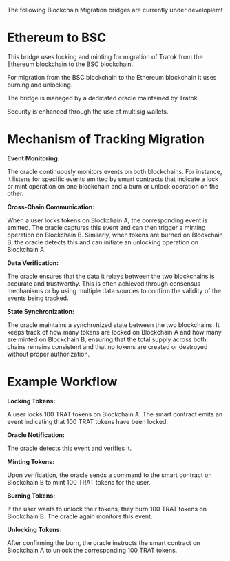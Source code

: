 The following Blockchain Migration bridges are currently under developlemt

# Ethereum to BSC
This bridge uses locking and minting for migration of Tratok from the Ethereum blockchain to the BSC blockchain.

For migration from the BSC blockchain to the Ethereum blockchain it uses burning and unlocking.

The bridge is managed by a dedicated oracle maintained by Tratok.

Security is enhanced through the use of multisig wallets.

# Mechanism of Tracking Migration
**Event Monitoring:**

The oracle continuously monitors events on both blockchains. For instance, it listens for specific events emitted by smart contracts that indicate a lock or mint operation on one blockchain and a burn or unlock operation on the other.

**Cross-Chain Communication:**

When a user locks tokens on Blockchain A, the corresponding event is emitted. The oracle captures this event and can then trigger a minting operation on Blockchain B. Similarly, when tokens are burned on Blockchain B, the oracle detects this and can initiate an unlocking operation on Blockchain A.

**Data Verification:** 

The oracle ensures that the data it relays between the two blockchains is accurate and trustworthy. This is often achieved through consensus mechanisms or by using multiple data sources to confirm the validity of the events being tracked.

**State Synchronization:** 

The oracle maintains a synchronized state between the two blockchains. It keeps track of how many tokens are locked on Blockchain A and how many are minted on Blockchain B, ensuring that the total supply across both chains remains consistent and that no tokens are created or destroyed without proper authorization.

# Example Workflow
**Locking Tokens:**

A user locks 100 TRAT tokens on Blockchain A. The smart contract emits an event indicating that 100 TRAT tokens have been locked.

**Oracle Notification:** 

The oracle detects this event and verifies it.

**Minting Tokens:** 

Upon verification, the oracle sends a command to the smart contract on Blockchain B to mint 100 TRAT tokens for the user.

**Burning Tokens:** 

If the user wants to unlock their tokens, they burn 100 TRAT tokens on Blockchain B. The oracle again monitors this event.

**Unlocking Tokens:**

After confirming the burn, the oracle instructs the smart contract on Blockchain A to unlock the corresponding 100 TRAT tokens.
